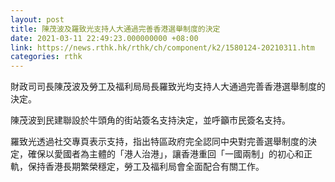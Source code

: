 ```yaml
---
layout: post
title: 陳茂波及羅致光支持人大通過完善香港選舉制度的決定
date: 2021-03-11 22:49:23.000000000 +08:00
link: https://news.rthk.hk/rthk/ch/component/k2/1580124-20210311.htm
categories: rthk
---
```


財政司司長陳茂波及勞工及福利局局長羅致光均支持人大通過完善香港選舉制度的決定。

陳茂波到民建聯設於牛頭角的街站簽名支持決定，並呼籲市民簽名支持。

羅致光透過社交專頁表示支持，指出特區政府完全認同中央對完善選舉制度的決定，確保以愛國者為主體的「港人治港」，讓香港重回「一國兩制」的初心和正軌，保持香港長期繁榮穩定，勞工及福利局會全面配合有關工作。
